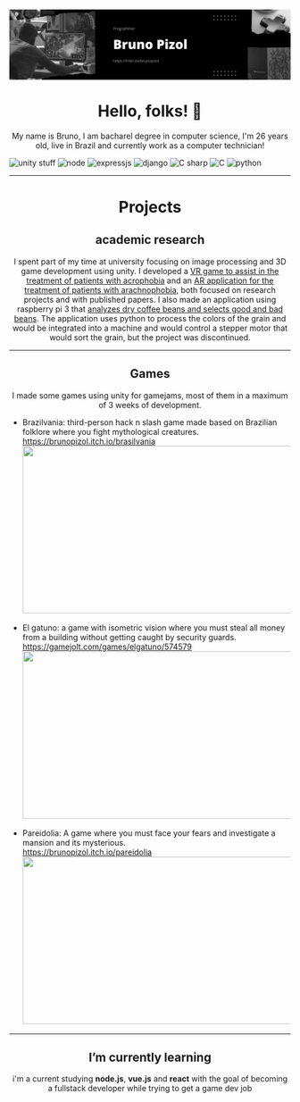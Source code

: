 ###
<p align="center">
 <img  src="https://github.com/brunopizol/brunopizol/blob/main/reader_img.jfif" align="center" alt="header banner with name em linktree link" />
 <h1 align="center">Hello, folks! 👋</h1>
 <p align="center">My name is Bruno, I am bacharel degree in computer science,
I'm 26 years old, live in Brazil and currently work as a computer technician!
</p>
 
</p>



   ![unity stuff](https://img.shields.io/badge/tool-unity-green?style=for-the-badge&logo=unity) ![node](https://img.shields.io/badge/tool-node.js-green?style=for-the-badge&logo=nodejs) ![expressjs](https://img.shields.io/badge/framework-express.js-blue?style=for-the-badge&logo=express) ![django](https://img.shields.io/badge/framework-django-blue?style=for-the-badge&logo=django) ![C sharp](https://img.shields.io/badge/code-CSharp-red?style=for-the-badge&logo=Csharp) ![C](https://img.shields.io/badge/code-C-red?style=for-the-badge&logo=C) ![python](https://img.shields.io/badge/code-python-red?style=for-the-badge&logo=python)
<hr>
<h1 align="center">Projects</h1>
<h2 align="center">academic research</h2>
<p align="center">I spent part of my time at university focusing on image processing and 3D game development using unity. I developed a <a href="https://drive.google.com/file/d/1zGm144yiDmq8R3pE5ZqZf66XYSpd-p5H/view">VR game to assist in the treatment of patients with acrophobia</a> and an <a href="https://drive.google.com/file/d/1QYsnVK3YidNpRjbK_nuc9Jac0MnW1dv1/view">AR application for the treatment of patients with arachnophobia,</a> both focused on research projects and with published papers. I also made an application using raspberry pi 3 that <a href="https://docs.google.com/document/d/12srGHvZRDcTmyLTJmXtsIU6OnC0uFBTq/edit">analyzes dry coffee beans and selects good and bad beans</a>. The application uses python to process the colors of the grain and would be integrated into a machine and would control a stepper motor that would sort the grain, but the project was discontinued.</p>
<hr>
<h2 align="center">Games</h2>
<p align="center">I made some games using unity for gamejams, most of them in a maximum of 3 weeks of development. </p>

- Brazilvania: third-person hack n slash game made based on Brazilian folklore where you fight mythological creatures.
  https://brunopizol.itch.io/brasilvania
  <br>
  <img src="https://img.itch.zone/aW1hZ2UvNzc2Mjk0LzQzNDQ4MDUucG5n/original/cYSB1R.png" width="500" height="300">

- El gatuno: a game with isometric vision where you must steal all money from a building without getting caught by security guards.
  https://gamejolt.com/games/elgatuno/574579
  <br>
  <img src="https://img.itch.zone/aW1hZ2UvMTA3MjQxMC83MDY4NTQ3LnBuZw==/original/pL3bf0.png" width="500" height="300">
  
- Pareidolia: A game where you must face your fears and investigate a mansion and its mysterious.
  <br>
https://brunopizol.itch.io/pareidolia
  <br>
  <img src="https://m.gjcdn.net/game-screenshot/300/5274016-mvhivrwv-v4.webp" width="500" height="300">
 </p>
<hr>
<h2 align="center"> I’m currently learning </h2>
<p align="center"> i'm a current studying <b>node.js</b>, <b>vue.js</b> and <b>react</b> with the goal of becoming a fullstack developer while trying to get a game dev job</p>
<!--
**brunopizol/brunopizol** is a ✨ _special_ ✨ repository because its `README.md` (this file) appears on your GitHub profile.

Here are some ideas to get you started:

- 🔭 I’m currently working on ...
- 🌱 I’m currently learning ...
- 👯 I’m looking to collaborate on ...
- 🤔 I’m looking for help with ...
- 💬 Ask me about ...
- 📫 How to reach me: ...
- 😄 Pronouns: ...
- ⚡ Fun fact: ...
-->
